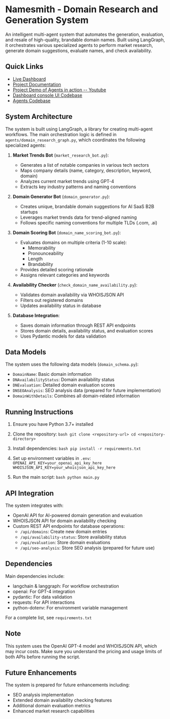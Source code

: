 # Namesmith - Domain Research and Generation System

An intelligent multi-agent system that automates the generation, evaluation, and resale of high-quality, brandable domain names. Built using LangGraph, it orchestrates various specialized agents to perform market research, generate domain suggestions, evaluate names, and check availability.

## Quick Links
- [Live Dashboard](https://namesmith-console-qjzx.vercel.app/dashboard)
- [Project Documentation](https://coda.io/d/Domain-name-Bot-Agents-project_dfkJDNYF-UH)
- [Project Demo of Agents in action -- Youtube](https://www.youtube.com/watch?v=hF3eGLudxY4&list=PLB1nTQo4_y6u_4vzapND6Bm6J7M1KVurF&index=7)
- [Dashboard console UI Codebase](https://github.com/sreenivasanac/namesmith_console)
- [Agents Codebase](https://github.com/sreenivasanac/namesmith_agents)

## System Architecture

The system is built using LangGraph, a library for creating multi-agent workflows. The main orchestration logic is defined in `agents/domain_research_graph.py`, which coordinates the following specialized agents:

1. **Market Trends Bot** (`market_research_bot.py`):
   - Generates a list of notable companies in various tech sectors
   - Maps company details (name, category, description, keyword, domain)
   - Analyzes current market trends using GPT-4
   - Extracts key industry patterns and naming conventions

2. **Domain Generator Bot** (`domain_generator.py`):
   - Creates unique, brandable domain suggestions for AI SaaS B2B startups
   - Leverages market trends data for trend-aligned naming
   - Follows specific naming conventions for multiple TLDs (.com, .ai)

3. **Domain Scoring Bot** (`domain_name_scoring_bot.py`):
   - Evaluates domains on multiple criteria (1-10 scale):
     - Memorability
     - Pronounceability
     - Length
     - Brandability
   - Provides detailed scoring rationale
   - Assigns relevant categories and keywords

4. **Availability Checker** (`check_domain_name_availability.py`):
   - Validates domain availability via WHOISJSON API
   - Filters out registered domains
   - Updates availability status in database

5. **Database Integration**:
   - Saves domain information through REST API endpoints
   - Stores domain details, availability status, and evaluation scores
   - Uses Pydantic models for data validation

## Data Models

The system uses the following data models (`domain_schema.py`):

- `DomainName`: Basic domain information
- `DNAvailabilityStatus`: Domain availability status
- `DNEvaluation`: Detailed domain evaluation scores
- `DNSEOAnalysis`: SEO analysis data (prepared for future implementation)
- `DomainWithDetails`: Combines all domain-related information

## Running Instructions

1. Ensure you have Python 3.7+ installed

2. Clone the repository:   ```bash
   git clone <repository-url>
   cd <repository-directory>   ```

3. Install dependencies:   ```bash
   pip install -r requirements.txt   ```

4. Set up environment variables in `.env`:   ```
   OPENAI_API_KEY=your_openai_api_key_here
   WHOISJSON_API_KEY=your_whoisjson_api_key_here   ```

5. Run the main script:   ```bash
   python main.py   ```

## API Integration

The system integrates with:
- OpenAI API for AI-powered domain generation and evaluation
- WHOISJSON API for domain availability checking
- Custom REST API endpoints for database operations:
  - `/api/domains`: Create new domain entries
  - `/api/availability-status`: Store availability status
  - `/api/evaluation`: Store domain evaluations
  - `/api/seo-analysis`: Store SEO analysis (prepared for future use)

## Dependencies

Main dependencies include:
- langchain & langgraph: For workflow orchestration
- openai: For GPT-4 integration
- pydantic: For data validation
- requests: For API interactions
- python-dotenv: For environment variable management

For a complete list, see `requirements.txt`

## Note

This system uses the OpenAI GPT-4 model and WHOISJSON API, which may incur costs. Make sure you understand the pricing and usage limits of both APIs before running the script.

## Future Enhancements

The system is prepared for future enhancements including:
- SEO analysis implementation
- Extended domain availability checking features
- Additional domain evaluation metrics
- Enhanced market research capabilities
